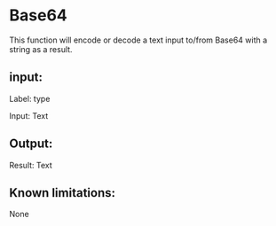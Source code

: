 # Base64

This function will encode or decode a text input to/from Base64 with a string as a result.

## input:

Label: type

Input: Text

## Output:

Result: Text

## Known limitations:

None
